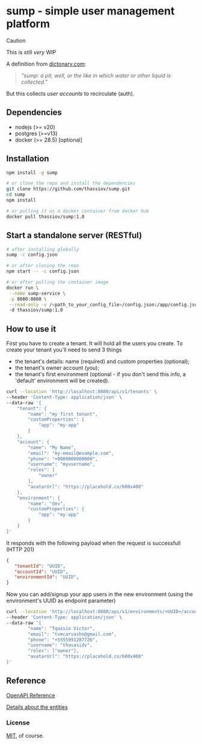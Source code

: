# sump - simple user management platform

> [!CAUTION]
> This is still *very* WIP

A definition from [dictonary.com](https://www.dictionary.com/browse/sump):
> _"sump: a pit, well, or the like in which water or other liquid is collected."_

But this collects *user accounts* to recirculate (auth).

## Dependencies

- nodejs (>= v20)
- postgres (>=v13)
- docker (>= 28.5) [optional]

## Installation

```sh
npm install -g sump

# or clone the repo and install the dependencies
git clone https://github.com/thassiov/sump.git
cd sump
npm install

# or pulling it as a docker container from docker hub
docker pull thassiov/sump:1.0
```


## Start a standalone server (RESTful)

```sh 
# after installing globally
sump -c config.json

# or after cloning the repo
npm start -- -c config.json

# or after pulling the container image
docker run \
 --name sump-service \
 -p 8080:8080 \
 --read-only -v /<path_to_your_config_file>/config.json:/app/config.json
 -d thassiov/sump:1.0
```


## How to use it

First you have to create a tenant. It will hold all the users you create. To create your tenant you'll need to send 3 things

- the tenant's details: name (required) and custom properties (optional);
- the tenant's owner account (you);
- the tenant's first environment (optional - if you don't send this info, a 'default' environment will be created).

```sh 
curl --location 'http://localhost:8080/api/v1/tenants' \
--header 'Content-Type: application/json' \
--data-raw '{
    "tenant": {
        "name": "my first tenant",
        "customProperties": {
            "app": "my-app"
        }
    },
    "account": {
        "name": "My Name",
        "email": "my-email@example.com",
        "phone": "+0000000000000",
        "username": "myusername",
        "roles": [
            "owner"
        ],
        "avatarUrl": "https://placehold.co/600x400"
    },
    "environment": {
        "name": "dev",
        "customProperties": {
            "app": "my-app"
        }
    }
}'
```

It responds with the following payload when the request is successfull (HTTP 201)

```json
{
   "tenantId": "UUID",
   "accountId": "UUID",
   "environmentId": "UUID",
}
```


Now you can add/signup your app users in the new environment (using the environment's UUID as endpoint parameter)

```sh 
curl --location 'http://localhost:8080/api/v1/environments/<UUID>/accounts' \
--header 'Content-Type: application/json' \
--data-raw '{
        "name": "Tqassio Victor",
        "email": "tvmcarvasho@gmail.com",
        "phone": "+5555991287726",
        "username": "thasasidv",
        "roles": ["owner"],
        "avatarUrl": "https://placehold.co/600x400"
}'
```

## Reference 

[OpenAPI Reference](./src/infra/rest-api/endpoints/openapi.yaml)

[Details about the entities](/docs/img/readme.md)

### License
[MIT](./LICENSE), of course.
